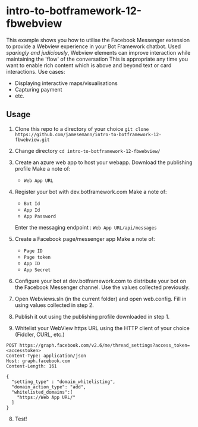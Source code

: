 # intro-to-botframework-12-fbwebview
This example shows you how to utilise the Facebook Messenger extension to provide a Webview experience in your Bot Framework chatbot.
Used *sparingly and judiciously*, Webview elements can improve interaction while maintaining the 'flow' of the conversation
This is appropriate any time you want to enable rich content which is above and beyond text or card interactions. 
Use cases:
- Displaying interactive maps/visualisations
- Capturing payment
- etc.

## Usage
1. Clone this repo to a directory of your choice `git clone https://github.com/jamesemann/intro-to-botframework-12-fbwebview.git`
2. Change directory `cd intro-to-botframework-12-fbwebview/`
3. Create an azure web app to host your webapp.  Download the publishing profile
	Make a note of:
	- `Web App URL`	
4. Register your bot with dev.botframework.com
   Make a note of:
	- `Bot Id`
	- `App Id`
	- `App Password`
	
	Enter the messaging endpoint : `Web App URL/api/messages`
4. Create a Facebook page/messenger app
   Make a note of:
	- `Page ID`
	- `Page token`
	- `App ID`
	- `App Secret`
5. Configure your bot at dev.botframework.com to distribute your bot on the Facebook Messenger channel.  Use the values collected previously.
6. Open Webviews.sln (in the current folder) and open web.config.  Fill in using values collected in step 2.
7. Publish it out using the publishing profile downloaded in step 1.
8. Whitelist your WebView https URL using the HTTP client of your choice (Fiddler, CURL, etc.)
```
POST https://graph.facebook.com/v2.6/me/thread_settings?access_token=<accesstoken>
Content-Type: application/json
Host: graph.facebook.com
Content-Length: 161

{
  "setting_type" : "domain_whitelisting",
  "domain_action_type": "add",
  "whitelisted_domains":[
    "https://Web App URL/"
  ]
}
```
8. Test!
